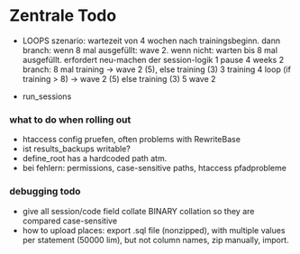 # Zentrale Todo

* LOOPS
szenario: wartezeit von 4 wochen nach trainingsbeginn. dann branch: wenn 8 mal ausgefüllt: wave 2. wenn nicht: warten bis 8 mal ausgefüllt. erfordert neu-machen der session-logik
1 pause 4 weeks
2 branch: 8 mal training -> wave 2 (5), else training (3)
3 training
4 loop (if training > 8) -> wave 2 (5) else training (3)
5 wave 2

* run_sessions


### what to do when rolling out
* htaccess config pruefen, often problems with RewriteBase
* ist results_backups writable?
* define_root has a hardcoded path atm.
* bei fehlern: permissions, case-sensitive paths, htaccess pfadprobleme

### debugging todo
* give all session/code field collate BINARY collation so they are compared case-sensitive
* how to upload places: export .sql file (nonzipped), with multiple values per statement (50000 lim), but not column names, zip manually, import.